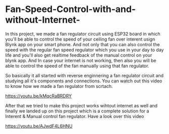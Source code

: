 # Fan-Speed-Control-with-and-without-Internet-

In this project, we made a fan regulator circuit using ESP32 board in which you'll be able to control the speed of your ceiling fan over interent usign Blynk app on your smart phone.
And not only that you can also control the speed with the regular fan speed regulator which you use in your day to day life and you'll also get realtime feedback of the manual control on your blynk app.
And In case your internet is not working, then also you will be able to control the speed of the fan manually using that fan regulator. 



So basically it all started with reverse enginnering a fan regulator circuit and studying all it's components and connections. You can watch out this video to know how we made a fan regulator from scrtach.

https://youtu.be/kMqcRaBRDRY

After that we tried to make this project works wihtout internet as well and finally we landed up on this project which is a complete solution for a Interent & Manual control fan regulator. Have a look over this video

https://youtu.be/AJwdF4L6HNU
